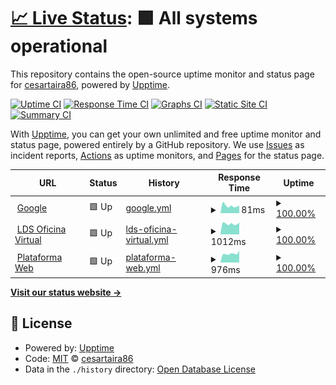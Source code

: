 # [📈 Live Status](https://cesartaira86.github.io/upptime): <!--live status--> **🟩 All systems operational**

This repository contains the open-source uptime monitor and status page for [cesartaira86](https://cesartaira86.github.io/upptime), powered by [Upptime](https://github.com/upptime/upptime).

[![Uptime CI](https://github.com/cesartaira86/upptime/workflows/Uptime%20CI/badge.svg)](https://github.com/cesartaira86/upptime/actions?query=workflow%3A%22Uptime+CI%22)
[![Response Time CI](https://github.com/cesartaira86/upptime/workflows/Response%20Time%20CI/badge.svg)](https://github.com/cesartaira86/upptime/actions?query=workflow%3A%22Response+Time+CI%22)
[![Graphs CI](https://github.com/cesartaira86/upptime/workflows/Graphs%20CI/badge.svg)](https://github.com/cesartaira86/upptime/actions?query=workflow%3A%22Graphs+CI%22)
[![Static Site CI](https://github.com/cesartaira86/upptime/workflows/Static%20Site%20CI/badge.svg)](https://github.com/cesartaira86/upptime/actions?query=workflow%3A%22Static+Site+CI%22)
[![Summary CI](https://github.com/cesartaira86/upptime/workflows/Summary%20CI/badge.svg)](https://github.com/cesartaira86/upptime/actions?query=workflow%3A%22Summary+CI%22)

With [Upptime](https://upptime.js.org), you can get your own unlimited and free uptime monitor and status page, powered entirely by a GitHub repository. We use [Issues](https://github.com/cesartaira86/upptime/issues) as incident reports, [Actions](https://github.com/cesartaira86/upptime/actions) as uptime monitors, and [Pages](https://cesartaira86.github.io/upptime) for the status page.

<!--start: status pages-->
<!-- This summary is generated by Upptime (https://github.com/upptime/upptime) -->
<!-- Do not edit this manually, your changes will be overwritten -->
<!-- prettier-ignore -->
| URL | Status | History | Response Time | Uptime |
| --- | ------ | ------- | ------------- | ------ |
| <img alt="" src="https://icons.duckduckgo.com/ip3/www.google.com.ico" height="13"> [Google](https://www.google.com) | 🟩 Up | [google.yml](https://github.com/cesartaira86/upptime/commits/HEAD/history/google.yml) | <details><summary><img alt="Response time graph" src="./graphs/google/response-time-week.png" height="20"> 81ms</summary><br><a href="https://cesartaira86.github.io/upptime/history/google"><img alt="Response time 96" src="https://img.shields.io/endpoint?url=https%3A%2F%2Fraw.githubusercontent.com%2Fcesartaira86%2Fupptime%2FHEAD%2Fapi%2Fgoogle%2Fresponse-time.json"></a><br><a href="https://cesartaira86.github.io/upptime/history/google"><img alt="24-hour response time 81" src="https://img.shields.io/endpoint?url=https%3A%2F%2Fraw.githubusercontent.com%2Fcesartaira86%2Fupptime%2FHEAD%2Fapi%2Fgoogle%2Fresponse-time-day.json"></a><br><a href="https://cesartaira86.github.io/upptime/history/google"><img alt="7-day response time 81" src="https://img.shields.io/endpoint?url=https%3A%2F%2Fraw.githubusercontent.com%2Fcesartaira86%2Fupptime%2FHEAD%2Fapi%2Fgoogle%2Fresponse-time-week.json"></a><br><a href="https://cesartaira86.github.io/upptime/history/google"><img alt="30-day response time 97" src="https://img.shields.io/endpoint?url=https%3A%2F%2Fraw.githubusercontent.com%2Fcesartaira86%2Fupptime%2FHEAD%2Fapi%2Fgoogle%2Fresponse-time-month.json"></a><br><a href="https://cesartaira86.github.io/upptime/history/google"><img alt="1-year response time 95" src="https://img.shields.io/endpoint?url=https%3A%2F%2Fraw.githubusercontent.com%2Fcesartaira86%2Fupptime%2FHEAD%2Fapi%2Fgoogle%2Fresponse-time-year.json"></a></details> | <details><summary><a href="https://cesartaira86.github.io/upptime/history/google">100.00%</a></summary><a href="https://cesartaira86.github.io/upptime/history/google"><img alt="All-time uptime 100.00%" src="https://img.shields.io/endpoint?url=https%3A%2F%2Fraw.githubusercontent.com%2Fcesartaira86%2Fupptime%2FHEAD%2Fapi%2Fgoogle%2Fuptime.json"></a><br><a href="https://cesartaira86.github.io/upptime/history/google"><img alt="24-hour uptime 100.00%" src="https://img.shields.io/endpoint?url=https%3A%2F%2Fraw.githubusercontent.com%2Fcesartaira86%2Fupptime%2FHEAD%2Fapi%2Fgoogle%2Fuptime-day.json"></a><br><a href="https://cesartaira86.github.io/upptime/history/google"><img alt="7-day uptime 100.00%" src="https://img.shields.io/endpoint?url=https%3A%2F%2Fraw.githubusercontent.com%2Fcesartaira86%2Fupptime%2FHEAD%2Fapi%2Fgoogle%2Fuptime-week.json"></a><br><a href="https://cesartaira86.github.io/upptime/history/google"><img alt="30-day uptime 100.00%" src="https://img.shields.io/endpoint?url=https%3A%2F%2Fraw.githubusercontent.com%2Fcesartaira86%2Fupptime%2FHEAD%2Fapi%2Fgoogle%2Fuptime-month.json"></a><br><a href="https://cesartaira86.github.io/upptime/history/google"><img alt="1-year uptime 100.00%" src="https://img.shields.io/endpoint?url=https%3A%2F%2Fraw.githubusercontent.com%2Fcesartaira86%2Fupptime%2FHEAD%2Fapi%2Fgoogle%2Fuptime-year.json"></a></details>
| <img alt="" src="https://icons.duckduckgo.com/ip3/zsp1.luzdelsur.com.pe.ico" height="13"> [LDS Oficina Virtual](https://zsp1.luzdelsur.com.pe/ofvirtual/) | 🟩 Up | [lds-oficina-virtual.yml](https://github.com/cesartaira86/upptime/commits/HEAD/history/lds-oficina-virtual.yml) | <details><summary><img alt="Response time graph" src="./graphs/lds-oficina-virtual/response-time-week.png" height="20"> 1012ms</summary><br><a href="https://cesartaira86.github.io/upptime/history/lds-oficina-virtual"><img alt="Response time 894" src="https://img.shields.io/endpoint?url=https%3A%2F%2Fraw.githubusercontent.com%2Fcesartaira86%2Fupptime%2FHEAD%2Fapi%2Flds-oficina-virtual%2Fresponse-time.json"></a><br><a href="https://cesartaira86.github.io/upptime/history/lds-oficina-virtual"><img alt="24-hour response time 1129" src="https://img.shields.io/endpoint?url=https%3A%2F%2Fraw.githubusercontent.com%2Fcesartaira86%2Fupptime%2FHEAD%2Fapi%2Flds-oficina-virtual%2Fresponse-time-day.json"></a><br><a href="https://cesartaira86.github.io/upptime/history/lds-oficina-virtual"><img alt="7-day response time 1012" src="https://img.shields.io/endpoint?url=https%3A%2F%2Fraw.githubusercontent.com%2Fcesartaira86%2Fupptime%2FHEAD%2Fapi%2Flds-oficina-virtual%2Fresponse-time-week.json"></a><br><a href="https://cesartaira86.github.io/upptime/history/lds-oficina-virtual"><img alt="30-day response time 1044" src="https://img.shields.io/endpoint?url=https%3A%2F%2Fraw.githubusercontent.com%2Fcesartaira86%2Fupptime%2FHEAD%2Fapi%2Flds-oficina-virtual%2Fresponse-time-month.json"></a><br><a href="https://cesartaira86.github.io/upptime/history/lds-oficina-virtual"><img alt="1-year response time 885" src="https://img.shields.io/endpoint?url=https%3A%2F%2Fraw.githubusercontent.com%2Fcesartaira86%2Fupptime%2FHEAD%2Fapi%2Flds-oficina-virtual%2Fresponse-time-year.json"></a></details> | <details><summary><a href="https://cesartaira86.github.io/upptime/history/lds-oficina-virtual">100.00%</a></summary><a href="https://cesartaira86.github.io/upptime/history/lds-oficina-virtual"><img alt="All-time uptime 99.98%" src="https://img.shields.io/endpoint?url=https%3A%2F%2Fraw.githubusercontent.com%2Fcesartaira86%2Fupptime%2FHEAD%2Fapi%2Flds-oficina-virtual%2Fuptime.json"></a><br><a href="https://cesartaira86.github.io/upptime/history/lds-oficina-virtual"><img alt="24-hour uptime 100.00%" src="https://img.shields.io/endpoint?url=https%3A%2F%2Fraw.githubusercontent.com%2Fcesartaira86%2Fupptime%2FHEAD%2Fapi%2Flds-oficina-virtual%2Fuptime-day.json"></a><br><a href="https://cesartaira86.github.io/upptime/history/lds-oficina-virtual"><img alt="7-day uptime 100.00%" src="https://img.shields.io/endpoint?url=https%3A%2F%2Fraw.githubusercontent.com%2Fcesartaira86%2Fupptime%2FHEAD%2Fapi%2Flds-oficina-virtual%2Fuptime-week.json"></a><br><a href="https://cesartaira86.github.io/upptime/history/lds-oficina-virtual"><img alt="30-day uptime 100.00%" src="https://img.shields.io/endpoint?url=https%3A%2F%2Fraw.githubusercontent.com%2Fcesartaira86%2Fupptime%2FHEAD%2Fapi%2Flds-oficina-virtual%2Fuptime-month.json"></a><br><a href="https://cesartaira86.github.io/upptime/history/lds-oficina-virtual"><img alt="1-year uptime 99.98%" src="https://img.shields.io/endpoint?url=https%3A%2F%2Fraw.githubusercontent.com%2Fcesartaira86%2Fupptime%2FHEAD%2Fapi%2Flds-oficina-virtual%2Fuptime-year.json"></a></details>
| <img alt="" src="https://icons.duckduckgo.com/ip3/ldsweb.luzdelsur.com.pe.ico" height="13"> [Plataforma Web](https://ldsweb.luzdelsur.com.pe/Plataforma/PlataformaWeb) | 🟩 Up | [plataforma-web.yml](https://github.com/cesartaira86/upptime/commits/HEAD/history/plataforma-web.yml) | <details><summary><img alt="Response time graph" src="./graphs/plataforma-web/response-time-week.png" height="20"> 976ms</summary><br><a href="https://cesartaira86.github.io/upptime/history/plataforma-web"><img alt="Response time 912" src="https://img.shields.io/endpoint?url=https%3A%2F%2Fraw.githubusercontent.com%2Fcesartaira86%2Fupptime%2FHEAD%2Fapi%2Fplataforma-web%2Fresponse-time.json"></a><br><a href="https://cesartaira86.github.io/upptime/history/plataforma-web"><img alt="24-hour response time 1309" src="https://img.shields.io/endpoint?url=https%3A%2F%2Fraw.githubusercontent.com%2Fcesartaira86%2Fupptime%2FHEAD%2Fapi%2Fplataforma-web%2Fresponse-time-day.json"></a><br><a href="https://cesartaira86.github.io/upptime/history/plataforma-web"><img alt="7-day response time 976" src="https://img.shields.io/endpoint?url=https%3A%2F%2Fraw.githubusercontent.com%2Fcesartaira86%2Fupptime%2FHEAD%2Fapi%2Fplataforma-web%2Fresponse-time-week.json"></a><br><a href="https://cesartaira86.github.io/upptime/history/plataforma-web"><img alt="30-day response time 1033" src="https://img.shields.io/endpoint?url=https%3A%2F%2Fraw.githubusercontent.com%2Fcesartaira86%2Fupptime%2FHEAD%2Fapi%2Fplataforma-web%2Fresponse-time-month.json"></a><br><a href="https://cesartaira86.github.io/upptime/history/plataforma-web"><img alt="1-year response time 899" src="https://img.shields.io/endpoint?url=https%3A%2F%2Fraw.githubusercontent.com%2Fcesartaira86%2Fupptime%2FHEAD%2Fapi%2Fplataforma-web%2Fresponse-time-year.json"></a></details> | <details><summary><a href="https://cesartaira86.github.io/upptime/history/plataforma-web">100.00%</a></summary><a href="https://cesartaira86.github.io/upptime/history/plataforma-web"><img alt="All-time uptime 100.00%" src="https://img.shields.io/endpoint?url=https%3A%2F%2Fraw.githubusercontent.com%2Fcesartaira86%2Fupptime%2FHEAD%2Fapi%2Fplataforma-web%2Fuptime.json"></a><br><a href="https://cesartaira86.github.io/upptime/history/plataforma-web"><img alt="24-hour uptime 100.00%" src="https://img.shields.io/endpoint?url=https%3A%2F%2Fraw.githubusercontent.com%2Fcesartaira86%2Fupptime%2FHEAD%2Fapi%2Fplataforma-web%2Fuptime-day.json"></a><br><a href="https://cesartaira86.github.io/upptime/history/plataforma-web"><img alt="7-day uptime 100.00%" src="https://img.shields.io/endpoint?url=https%3A%2F%2Fraw.githubusercontent.com%2Fcesartaira86%2Fupptime%2FHEAD%2Fapi%2Fplataforma-web%2Fuptime-week.json"></a><br><a href="https://cesartaira86.github.io/upptime/history/plataforma-web"><img alt="30-day uptime 100.00%" src="https://img.shields.io/endpoint?url=https%3A%2F%2Fraw.githubusercontent.com%2Fcesartaira86%2Fupptime%2FHEAD%2Fapi%2Fplataforma-web%2Fuptime-month.json"></a><br><a href="https://cesartaira86.github.io/upptime/history/plataforma-web"><img alt="1-year uptime 100.00%" src="https://img.shields.io/endpoint?url=https%3A%2F%2Fraw.githubusercontent.com%2Fcesartaira86%2Fupptime%2FHEAD%2Fapi%2Fplataforma-web%2Fuptime-year.json"></a></details>

<!--end: status pages-->

[**Visit our status website →**](https://cesartaira86.github.io/upptime)

## 📄 License

- Powered by: [Upptime](https://github.com/upptime/upptime)
- Code: [MIT](./LICENSE) © [cesartaira86](https://cesartaira86.github.io/upptime)
- Data in the `./history` directory: [Open Database License](https://opendatacommons.org/licenses/odbl/1-0/)
